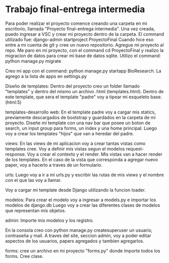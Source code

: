 # Trabajo final-entrega intermedia
Para poder realizar el proyecto comence creando una carpeta en mi escritorio, llamada "Proyecto final-entrega intermedia". Una vez creada, puedo ingresar a VSC y crear mi proyecto dentro de la carpeta.
El command utilizado fue: django-admin startproject ProyectoFinal
Cuando hice eso entre a mi cuenta de git y cree un nuevo repositorio. Agregue mi proyecto al repo.
Me paro en mi proyecto, con el command cd ProyectoFinal y realizo la migracion de datos para crear mi base de datos sqlite. Utilizo el command: python manage.py migrate

Creo mi app con el command: python manage.py startapp BioResearch.
La agrego a la lista de apps en settings.py 

Diseño de templates:
Dentro del proyecto creo un folder llamado "templates" y dentro del mismo un archivo .html (templates.html).
Dentro de este template, que sera el template "padre" voy a tipear mi esqueleto base. (html:5)

templates-desarrollo web:
En el template padre voy a cargar mis statics, previamente descargados de bootstrap y guardados en la carpeta de mi proyecto. Diseñe mi template con una nav bar que posee un boton de search, un input group para forms, un index y una home principal. Luego voy a crear los templates "hijos" que van a heredar del padre.

views:
En las views de mi aplicacion voy a crear tantas vistas como templates cree. Voy a definir mis vistas segun el modelos request-response. Voy a crear el contexto y el render. Mis vistas van a hacer render de los templates.
En el caso de la vista que corresponda a agregar nuevo paper, voy a hacerlo a traves de un formulario. 


urls:
Luego voy a ir a mi urls.py y escribir las rutas de mis views y el nombre con el que las voy a llamar.

Voy a cargar mi template desde Django utilizando la funcion loader.

modelos:
Para crear el modelo voy a ingresar a models.py e importar los modelos de django.db
Luego voy a crear las diferentes clases de modelos que representan mis objetos.

admin: 
Importe mis modelos y los registro.

En la consola creo con python manage.py createsuperuser un usuario, contraseña y mail.
A traves del site, seccion admin, voy a poder editar aspectos de los usuarios, papers agregados y tambien agregarlos.

forms:
cree un archivo en mi proyecto "forms.py" donde importe todos los forms. Cree clase.



